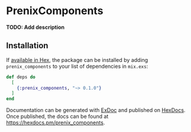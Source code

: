 # PrenixComponents

**TODO: Add description**

## Installation

If [available in Hex](https://hex.pm/docs/publish), the package can be installed
by adding `prenix_components` to your list of dependencies in `mix.exs`:

```elixir
def deps do
  [
    {:prenix_components, "~> 0.1.0"}
  ]
end
```

Documentation can be generated with [ExDoc](https://github.com/elixir-lang/ex_doc)
and published on [HexDocs](https://hexdocs.pm). Once published, the docs can
be found at <https://hexdocs.pm/prenix_components>.

